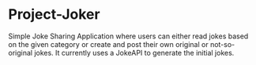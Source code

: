 # Project-Joker

Simple Joke Sharing Application where users can either read jokes based on the given category or create and post their own original or not-so-original jokes. It currently uses a JokeAPI to generate the initial jokes. 


